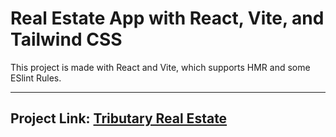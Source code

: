 # Real Estate App with React, Vite, and Tailwind CSS

This project is made with React and Vite, which supports HMR and some ESlint Rules.

---

## Project Link: [Tributary Real Estate](https://tributaryrealestate.netlify.app/)

